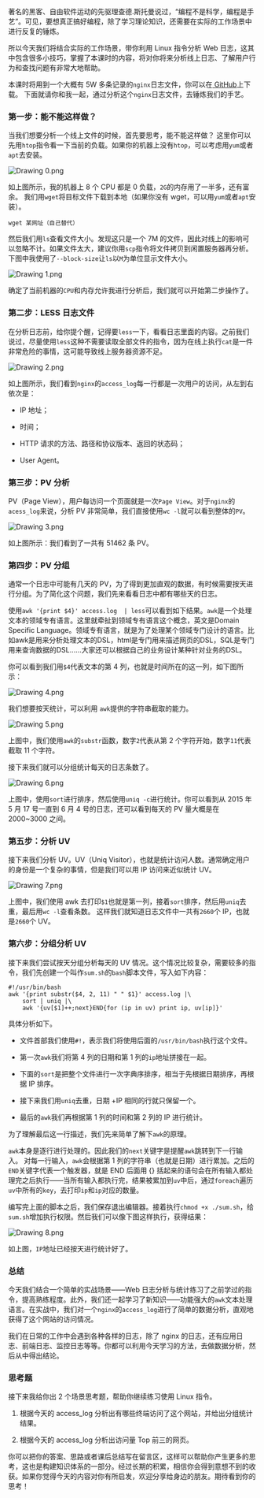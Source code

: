 <p data-nodeid="55388">著名的黑客、自由软件运动的先驱理查德.斯托曼说过，“编程不是科学，编程是手艺”。可见，要想真正搞好编程，除了学习理论知识，还需要在实际的工作场景中进行反复的锤炼。</p>



<p data-nodeid="54482">所以今天我们将结合实际的工作场景，带你利用 Linux 指令分析 Web 日志，这其中包含很多小技巧，掌握了本课时的内容，将对你将来分析线上日志、了解用户行为和查找问题有非常大地帮助。</p>
<p data-nodeid="54483">本课时将用到一个大概有 5W 多条记录的<code data-backticks="1" data-nodeid="54561">nginx</code>日志文件，你可以在<a href="https://github.com/ramroll/lagou-os/blob/main/access.log" data-nodeid="54565"> GitHub</a>上下载。 下面就请你和我一起，通过分析这个<code data-backticks="1" data-nodeid="54567">nginx</code>日志文件，去锤炼我们的手艺。</p>
<h3 data-nodeid="54484">第一步：能不能这样做？</h3>
<p data-nodeid="56578">当我们想要分析一个线上文件的时候，首先要思考，能不能这样做？ 这里你可以先用<code data-backticks="1" data-nodeid="56581">htop</code>指令看一下当前的负载。如果你的机器上没有<code data-backticks="1" data-nodeid="56583">htop</code>，可以考虑用<code data-backticks="1" data-nodeid="56585">yum</code>或者<code data-backticks="1" data-nodeid="56587">apt</code>去安装。</p>
<p data-nodeid="56579" class=""><img src="https://s0.lgstatic.com/i/image/M00/5C/7F/CgqCHl-BkJ6AcP32AAduMy8fcSw412.png" alt="Drawing 0.png" data-nodeid="56591"></p>


<p data-nodeid="54487">如上图所示，我的机器上 8 个 CPU 都是 0 负载，<code data-backticks="1" data-nodeid="54583">2G</code>的内存用了一半多，还有富余。 我们用<code data-backticks="1" data-nodeid="54585">wget</code>将目标文件下载到本地（如果你没有 wget，可以用<code data-backticks="1" data-nodeid="54587">yum</code>或者<code data-backticks="1" data-nodeid="54589">apt</code>安装）。</p>
<pre class="lang-java" data-nodeid="54488"><code data-language="java">wget 某网址（自己替代）
</code></pre>
<p data-nodeid="57780">然后我们用<code data-backticks="1" data-nodeid="57783">ls</code>查看文件大小。发现这只是一个 7M 的文件，因此对线上的影响可以忽略不计。如果文件太大，建议你用<code data-backticks="1" data-nodeid="57785">scp</code>指令将文件拷贝到闲置服务器再分析。下图中我使用了<code data-backticks="1" data-nodeid="57787">--block-size</code>让<code data-backticks="1" data-nodeid="57789">ls</code>以<code data-backticks="1" data-nodeid="57791">M</code>为单位显示文件大小。</p>
<p data-nodeid="57781" class=""><img src="https://s0.lgstatic.com/i/image/M00/5C/74/Ciqc1F-BkKeAQDs9AACqJbZ2jCM025.png" alt="Drawing 1.png" data-nodeid="57795"></p>


<p data-nodeid="54491">确定了当前机器的<code data-backticks="1" data-nodeid="54606">CPU</code>和内存允许我进行分析后，我们就可以开始第二步操作了。</p>
<h3 data-nodeid="54492">第二步：LESS 日志文件</h3>
<p data-nodeid="58984">在分析日志前，给你提个醒，记得要<code data-backticks="1" data-nodeid="58987">less</code>一下，看看日志里面的内容。之前我们说过，尽量使用<code data-backticks="1" data-nodeid="58989">less</code>这种不需要读取全部文件的指令，因为在线上执行<code data-backticks="1" data-nodeid="58991">cat</code>是一件非常危险的事情，这可能导致线上服务器资源不足。</p>
<p data-nodeid="58985" class=""><img src="https://s0.lgstatic.com/i/image/M00/5C/7F/CgqCHl-BkK6AcDGvAAjaPXe-Nbc605.png" alt="Drawing 2.png" data-nodeid="58995"></p>


<p data-nodeid="54495">如上图所示，我们看到<code data-backticks="1" data-nodeid="54620">nginx</code>的<code data-backticks="1" data-nodeid="54622">access_log</code>每一行都是一次用户的访问，从左到右依次是：</p>
<ul data-nodeid="54496">
<li data-nodeid="54497">
<p data-nodeid="54498">IP 地址；</p>
</li>
<li data-nodeid="54499">
<p data-nodeid="54500">时间；</p>
</li>
<li data-nodeid="54501">
<p data-nodeid="54502">HTTP 请求的方法、路径和协议版本、返回的状态码；</p>
</li>
<li data-nodeid="54503">
<p data-nodeid="54504">User Agent。</p>
</li>
</ul>
<h3 data-nodeid="54505">第三步：PV 分析</h3>
<p data-nodeid="61388">PV（Page View），用户每访问一个页面就是一次<code data-backticks="1" data-nodeid="61391">Page View</code>。对于<code data-backticks="1" data-nodeid="61393">nginx</code>的<code data-backticks="1" data-nodeid="61395">acess_log</code>来说，分析 PV 非常简单，我们直接使用<code data-backticks="1" data-nodeid="61397">wc -l</code>就可以看到整体的<code data-backticks="1" data-nodeid="61399">PV</code>。</p>
<p data-nodeid="61389" class=""><img src="https://s0.lgstatic.com/i/image/M00/5C/74/Ciqc1F-BkL6AGiY-AABQPMnGu40979.png" alt="Drawing 3.png" data-nodeid="61403"></p>




<p data-nodeid="54508">如上图所示：我们看到了一共有 51462 条 PV。</p>
<h3 data-nodeid="54509">第四步：PV 分组</h3>
<p data-nodeid="54510">通常一个日志中可能有几天的 PV，为了得到更加直观的数据，有时候需要按天进行分组。为了简化这个问题，我们先来看看日志中都有哪些天的日志。</p>
<p data-nodeid="54511">使用<code data-backticks="1" data-nodeid="54647">awk '{print $4}' access.log&nbsp; | less</code>可以看到如下结果。<code data-backticks="1" data-nodeid="54649">awk</code>是一个处理文本的领域专有语言。这里就牵扯到领域专有语言这个概念，英文是Domain Specific Language。领域专有语言，就是为了处理某个领域专门设计的语言。比如awk是用来分析处理文本的DSL，html是专门用来描述网页的DSL，SQL是专门用来查询数据的DSL……大家还可以根据自己的业务设计某种针对业务的DSL。</p>
<p data-nodeid="62592">你可以看到我们用<code data-backticks="1" data-nodeid="62595">$4</code>代表文本的第 4 列，也就是时间所在的这一列，如下图所示：</p>
<p data-nodeid="62593" class=""><img src="https://s0.lgstatic.com/i/image/M00/5C/7F/CgqCHl-BkMaAb421AAGUr-N08hM187.png" alt="Drawing 4.png" data-nodeid="62599"></p>


<p data-nodeid="63788">我们想要按天统计，可以利用 <code data-backticks="1" data-nodeid="63791">awk</code>提供的字符串截取的能力。</p>
<p data-nodeid="63789" class=""><img src="https://s0.lgstatic.com/i/image/M00/5C/7F/CgqCHl-BkMuAKo9UAAIcPR902XQ858.png" alt="Drawing 5.png" data-nodeid="63795"></p>


<p data-nodeid="54516">上图中，我们使用<code data-backticks="1" data-nodeid="54664">awk</code>的<code data-backticks="1" data-nodeid="54666">substr</code>函数，数字<code data-backticks="1" data-nodeid="54668">2</code>代表从第 2 个字符开始，数字<code data-backticks="1" data-nodeid="54670">11</code>代表截取 11 个字符。</p>
<p data-nodeid="64984">接下来我们就可以分组统计每天的日志条数了。</p>
<p data-nodeid="64985" class=""><img src="https://s0.lgstatic.com/i/image/M00/5C/7F/CgqCHl-BkNGAB-VgAASNmct9nQA628.png" alt="Drawing 6.png" data-nodeid="64989"></p>


<p data-nodeid="54519">上图中，使用<code data-backticks="1" data-nodeid="54677">sort</code>进行排序，然后使用<code data-backticks="1" data-nodeid="54679">uniq -c</code>进行统计。你可以看到从 2015 年 5 月 17 号一直到 6 月 4 号的日志，还可以看到每天的 PV 量大概是在 2000~3000 之间。</p>
<h3 data-nodeid="54520">第五步：分析 UV</h3>
<p data-nodeid="66178">接下来我们分析 UV。UV（Uniq Visitor），也就是统计访问人数。通常确定用户的身份是一个复杂的事情，但是我们可以用 IP 访问来近似统计 UV。</p>
<p data-nodeid="66179" class=""><img src="https://s0.lgstatic.com/i/image/M00/5C/74/Ciqc1F-BkNeAam2YAACxCjlKsvc488.png" alt="Drawing 7.png" data-nodeid="66183"></p>


<p data-nodeid="54523">上图中，我们使用 awk 去打印<code data-backticks="1" data-nodeid="54689">$1</code>也就是第一列，接着<code data-backticks="1" data-nodeid="54691">sort</code>排序，然后用<code data-backticks="1" data-nodeid="54693">uniq</code>去重，最后用<code data-backticks="1" data-nodeid="54695">wc -l</code>查看条数。 这样我们就知道日志文件中一共有<code data-backticks="1" data-nodeid="54697">2660</code>个 IP，也就是<code data-backticks="1" data-nodeid="54699">2660</code>个 UV。</p>
<h3 data-nodeid="54524">第六步：分组分析 UV</h3>
<p data-nodeid="54525">接下来我们尝试按天分组分析每天的 UV 情况。这个情况比较复杂，需要较多的指令，我们先创建一个叫作<code data-backticks="1" data-nodeid="54703">sum.sh</code>的<code data-backticks="1" data-nodeid="54705">bash</code>脚本文件，写入如下内容：</p>
<pre class="lang-shell" data-nodeid="54526"><code data-language="shell"><span class="hljs-meta">#</span><span class="bash">!/usr/bin/bash</span>
awk '{print substr($4, 2, 11) " " $1}' access.log |\
	sort | uniq |\
	awk '{uv[$1]++;next}END{for (ip in uv) print ip, uv[ip]}'
</code></pre>
<p data-nodeid="54527">具体分析如下。</p>
<ul data-nodeid="54528">
<li data-nodeid="54529">
<p data-nodeid="54530">文件首部我们使用<code data-backticks="1" data-nodeid="54709">#!</code>，表示我们将使用后面的<code data-backticks="1" data-nodeid="54711">/usr/bin/bash</code>执行这个文件。</p>
</li>
<li data-nodeid="54531">
<p data-nodeid="54532">第一次<code data-backticks="1" data-nodeid="54714">awk</code>我们将第 4 列的日期和第 1 列的<code data-backticks="1" data-nodeid="54716">ip</code>地址拼接在一起。</p>
</li>
<li data-nodeid="54533">
<p data-nodeid="54534">下面的<code data-backticks="1" data-nodeid="54719">sort</code>是把整个文件进行一次字典序排序，相当于先根据日期排序，再根据 IP 排序。</p>
</li>
<li data-nodeid="54535">
<p data-nodeid="54536">接下来我们用<code data-backticks="1" data-nodeid="54722">uniq</code>去重，日期 +IP 相同的行就只保留一个。</p>
</li>
<li data-nodeid="54537">
<p data-nodeid="54538">最后的<code data-backticks="1" data-nodeid="54725">awk</code>我们再根据第 1 列的时间和第 2 列的 IP 进行统计。</p>
</li>
</ul>
<p data-nodeid="54539">为了理解最后这一行描述，我们先来简单了解下<code data-backticks="1" data-nodeid="54728">awk</code>的原理。</p>
<p data-nodeid="54540"><code data-backticks="1" data-nodeid="54730">awk</code>本身是逐行进行处理的。因此我们的<code data-backticks="1" data-nodeid="54732">next</code>关键字是提醒<code data-backticks="1" data-nodeid="54734">awk</code>跳转到下一行输入。 对每一行输入，<code data-backticks="1" data-nodeid="54736">awk</code>会根据第 1 列的字符串（也就是日期）进行累加。之后的<code data-backticks="1" data-nodeid="54738">END</code>关键字代表一个触发器，就是 END 后面用 {} 括起来的语句会在所有输入都处理完之后执行——当所有输入都执行完，结果被累加到<code data-backticks="1" data-nodeid="54740">uv</code>中后，通过<code data-backticks="1" data-nodeid="54742">foreach</code>遍历<code data-backticks="1" data-nodeid="54744">uv</code>中所有的<code data-backticks="1" data-nodeid="54746">key</code>，去打印<code data-backticks="1" data-nodeid="54748">ip</code>和<code data-backticks="1" data-nodeid="54750">ip</code>对应的数量。</p>
<p data-nodeid="67372">编写完上面的脚本之后，我们保存退出编辑器。接着执行<code data-backticks="1" data-nodeid="67375">chmod +x ./sum.sh</code>，给<code data-backticks="1" data-nodeid="67377">sum.sh</code>增加执行权限。然后我们可以像下图这样执行，获得结果：</p>
<p data-nodeid="67373" class=""><img src="https://s0.lgstatic.com/i/image/M00/5C/7F/CgqCHl-BkOKAfpNwAAOFk0EhDjU183.png" alt="Drawing 8.png" data-nodeid="67381"></p>


<p data-nodeid="54543">如上图，<code data-backticks="1" data-nodeid="54761">IP</code>地址已经按天进行统计好了。</p>
<h3 data-nodeid="54544">总结</h3>
<p data-nodeid="54545">今天我们结合一个简单的实战场景——Web 日志分析与统计练习了之前学过的指令，提高熟练程度。此外，我们还一起学习了新知识——功能强大的<code data-backticks="1" data-nodeid="54765">awk</code>文本处理语言。在实战中，我们对一个<code data-backticks="1" data-nodeid="54767">nginx</code>的<code data-backticks="1" data-nodeid="54769">access_log</code>进行了简单的数据分析，直观地获得了这个网站的访问情况。</p>
<p data-nodeid="54546">我们在日常的工作中会遇到各种各样的日志，除了 nginx 的日志，还有应用日志、前端日志、监控日志等等。你都可以利用今天学习的方法，去做数据分析，然后从中得出结论。</p>
<h3 data-nodeid="54547">思考题</h3>
<p data-nodeid="54548">接下来我给你出 2 个场景思考题，帮助你继续练习使用 Linux 指令。</p>
<ol data-nodeid="54549">
<li data-nodeid="54550">
<p data-nodeid="54551">根据今天的 access_log 分析出有哪些终端访问了这个网站，并给出分组统计结果。</p>
</li>
<li data-nodeid="54552">
<p data-nodeid="54553">根据今天的 access_log 分析出访问量 Top 前三的网页。</p>
</li>
</ol>
<p data-nodeid="67980">你可以把你的答案、思路或者课后总结写在留言区，这样可以帮助你产生更多的思考，这也是构建知识体系的一部分。经过长期的积累，相信你会得到意想不到的收获。如果你觉得今天的内容对你有所启发，欢迎分享给身边的朋友。期待看到你的思考！</p>